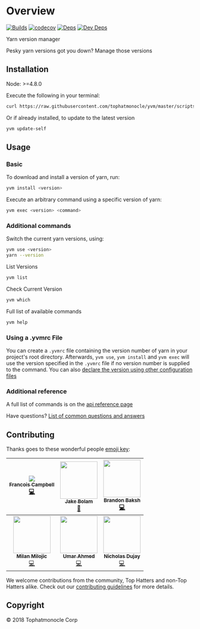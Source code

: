 # Overview

[![Builds](https://img.shields.io/circleci/project/github/tophatmonocle/yvm.svg)](https://circleci.com/gh/tophatmonocle/yvm) [![codecov](https://codecov.io/gh/tophatmonocle/yvm/branch/master/graph/badge.svg?token=idXHLksicU)](https://codecov.io/gh/tophatmonocle/yvm) [![Deps](https://david-dm.org/tophatmonocle/yvm/status.svg)](https://david-dm.org/tophatmonocle/yvm) [![Dev Deps](https://david-dm.org/tophatmonocle/yvm/dev-status.svg)](https://david-dm.org/tophatmonocle/yvm?type=dev)

Yarn version manager

Pesky yarn versions got you down? Manage those versions


## Installation
Node: >=4.8.0


Execute the following in your terminal:

```bash
curl https://raw.githubusercontent.com/tophatmonocle/yvm/master/scripts/install.sh | bash
```

Or if already installed, to update to the latest version
```bash
yvm update-self
```

## Usage

### Basic

To download and install a version of yarn, run:

```bash
yvm install <version>
```

Execute an arbitrary command using a specific version of yarn:

```bash
yvm exec <version> <command>
```

### Additional commands
Switch the current yarn versions, using:

```bash
yvm use <version>
yarn --version
```

List Versions
```bash
yvm list
```

Check Current Version
```bash
yvm which
```

Full list of available commands
```bash
yvm help
```

### Using a .yvmrc File
You can create a `.yvmrc` file containing the version number of yarn in your project's root directory. Afterwards, `yvm use`, `yvm install` and `yvm exec` will use the version specified in the `.yvmrc` file if no version number is supplied to the command.
You can also [declare the version using other configuration files](docs/faq.md)

### Additional reference
A full list of commands is on the [api reference page](docs/api.md)

Have questions? [List of common questions and answers](docs/faq.md)


## Contributing

Thanks goes to these wonderful people [emoji key](https://github.com/kentcdodds/all-contributors#emoji-key):

| [<img src="https://avatars.githubusercontent.com/u/3876970?s=100"/><br /><sub><b>Francois Campbell</b></sub>](https://github.com/francoiscampbell)<br />[💻](https://github.com/tophatmonocle/yvm/commits?author=francoiscampbell) | [<img src="https://avatars.githubusercontent.com/u/3534236?s=100" width="100px;"/><br /><sub><b>Jake Bolam</b></sub>](https://github.com/jakebolam)<br />[📖](https://github.com/bundlewatch/bundlewatch/commits?author=jakebolam) | [<img src="https://avatars.githubusercontent.com/u/39271619?s=100" width="100px;"/><br /><sub><b>Brandon Baksh</b></sub>](https://github.com/brandonbaksh)<br />[💻](https://github.com/tophatmonocle/yvm/commits?author=brandonbaksh) |
| :---: | :---: | :---: |
| [<img src="https://avatars.githubusercontent.com/u/2070398?s=100" width="100px;"/><br /><sub><b>Milan Milojic</b></sub>](https://github.com/nepodmitljivi)<br />[💻](https://github.com/tophatmonocle/yvm/commits?author=nepodmitljivi) | [<img src="https://avatars.githubusercontent.com/u/38886386?s=100" width="100px;"/><br /><sub><b>Umar Ahmed</b></sub>](https://github.com/umar-tophat)<br />[💻](https://github.com/tophatmonocle/yvm/commits?author=umar-tophat) |[<img src="https://avatars.githubusercontent.com/u/3258756?s=100" width="100px;"/><br /><sub><b>Nicholas Dujay</b></sub>](https://github.com/dat2)<br />[💻](https://github.com/tophatmonocle/yvm/commits?author=dat2) |



We welcome contributions from the community, Top Hatters and non-Top Hatters alike. Check out our [contributing guidelines](CONTRIBUTING.md) for more details.

## Copyright

© 2018 Tophatmonocle Corp


